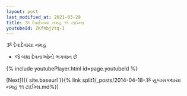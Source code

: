 ```yaml
---
layout: post
last_modified_at: 2021-03-29
title: ૐ દેવાદેવાયા નમહ ૧૧ ટાઈમ્સ
youtubeId: ZKfhbjVtq-I
---
```

 
 
 ૐ દેવાદેવાયા નમહ  
 
 -  જે બધા દેવતાઓનો ભગવાન છે 
 
  
 
  
 
 
 
 
 
 


{% include youtubePlayer.html id=page.youtubeId %}
 
[Next]({{ site.baseurl }}{% link  split1/_posts/2014-04-18-ૐ સુખાસકથાયા નમહ ૧૧ ટાઈમ્સ.md%})
 
